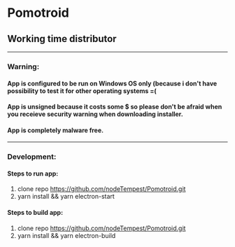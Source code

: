 # Pomotroid
## Working time distributor

*** 

### Warning: 
#### App is configured to be run on Windows OS only (because i don't have possibility to test it for other operating systems =(
#### App is unsigned because it costs some $ so please don't be afraid when you receieve security warning when downloading installer.
#### App is completely malware free.

***

### Development:
#### Steps to run app:
1. clone repo https://github.com/nodeTempest/Pomotroid.git
2. yarn install && yarn electron-start

#### Steps to build app:
1. clone repo https://github.com/nodeTempest/Pomotroid.git
2. yarn install && yarn electron-build
